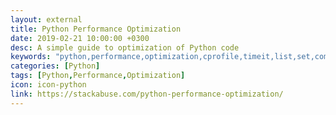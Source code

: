 ```yaml
---
layout: external
title: Python Performance Optimization
date: 2019-02-21 10:00:00 +0300
desc: A simple guide to optimization of Python code
keywords: "python,performance,optimization,cprofile,timeit,list,set,comprehension,xrange,range,beginner,github,website,blog,easy"
categories: [Python]
tags: [Python,Performance,Optimization]
icon: icon-python
link: https://stackabuse.com/python-performance-optimization/
---
```

